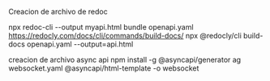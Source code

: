 Creacion de archivo de redoc

npx redoc-cli --output myapi.html bundle openapi.yaml
https://redocly.com/docs/cli/commands/build-docs/
npx @redocly/cli build-docs openapi.yaml --output=api.html

creacion de archivo async api
npm install -g @asyncapi/generator
ag websocket.yaml @asyncapi/html-template -o websocket
